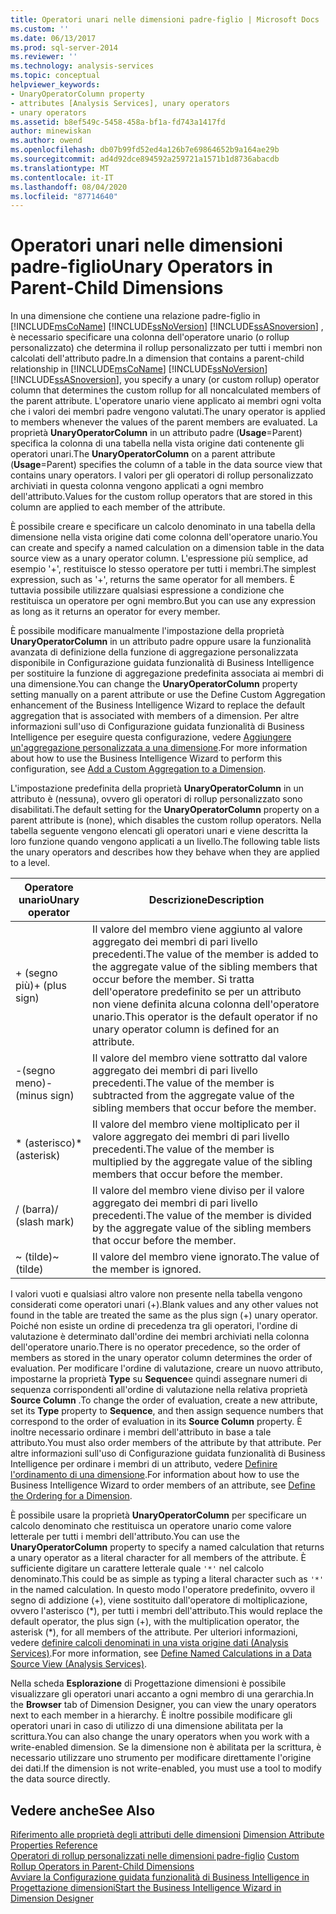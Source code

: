 ```yaml
---
title: Operatori unari nelle dimensioni padre-figlio | Microsoft Docs
ms.custom: ''
ms.date: 06/13/2017
ms.prod: sql-server-2014
ms.reviewer: ''
ms.technology: analysis-services
ms.topic: conceptual
helpviewer_keywords:
- UnaryOperatorColumn property
- attributes [Analysis Services], unary operators
- unary operators
ms.assetid: b8ef549c-5458-458a-bf1a-fd743a1417fd
author: minewiskan
ms.author: owend
ms.openlocfilehash: db07b99fd52ed4a126b7e69864652b9a164ae29b
ms.sourcegitcommit: ad4d92dce894592a259721a1571b1d8736abacdb
ms.translationtype: MT
ms.contentlocale: it-IT
ms.lasthandoff: 08/04/2020
ms.locfileid: "87714640"
---
```

# <a name="unary-operators-in-parent-child-dimensions"></a><span data-ttu-id="6c025-102">Operatori unari nelle dimensioni padre-figlio</span><span class="sxs-lookup"><span data-stu-id="6c025-102">Unary Operators in Parent-Child Dimensions</span></span>
  <span data-ttu-id="6c025-103">In una dimensione che contiene una relazione padre-figlio in [!INCLUDE[msCoName](../../includes/msconame-md.md)] [!INCLUDE[ssNoVersion](../../includes/ssnoversion-md.md)] [!INCLUDE[ssASnoversion](../../includes/ssasnoversion-md.md)] , è necessario specificare una colonna dell'operatore unario (o rollup personalizzato) che determina il rollup personalizzato per tutti i membri non calcolati dell'attributo padre.</span><span class="sxs-lookup"><span data-stu-id="6c025-103">In a dimension that contains a parent-child relationship in [!INCLUDE[msCoName](../../includes/msconame-md.md)] [!INCLUDE[ssNoVersion](../../includes/ssnoversion-md.md)] [!INCLUDE[ssASnoversion](../../includes/ssasnoversion-md.md)], you specify a unary (or custom rollup) operator column that determines the custom rollup for all noncalculated members of the parent attribute.</span></span> <span data-ttu-id="6c025-104">L'operatore unario viene applicato ai membri ogni volta che i valori dei membri padre vengono valutati.</span><span class="sxs-lookup"><span data-stu-id="6c025-104">The unary operator is applied to members whenever the values of the parent members are evaluated.</span></span> <span data-ttu-id="6c025-105">La proprietà **UnaryOperatorColumn** in un attributo padre (**Usage**=Parent) specifica la colonna di una tabella nella vista origine dati contenente gli operatori unari.</span><span class="sxs-lookup"><span data-stu-id="6c025-105">The **UnaryOperatorColumn** on a parent attribute (**Usage**=Parent) specifies the column of a table in the data source view that contains unary operators.</span></span> <span data-ttu-id="6c025-106">I valori per gli operatori di rollup personalizzato archiviati in questa colonna vengono applicati a ogni membro dell'attributo.</span><span class="sxs-lookup"><span data-stu-id="6c025-106">Values for the custom rollup operators that are stored in this column are applied to each member of the attribute.</span></span>  
  
 <span data-ttu-id="6c025-107">È possibile creare e specificare un calcolo denominato in una tabella della dimensione nella vista origine dati come colonna dell'operatore unario.</span><span class="sxs-lookup"><span data-stu-id="6c025-107">You can create and specify a named calculation on a dimension table in the data source view as a unary operator column.</span></span> <span data-ttu-id="6c025-108">L'espressione più semplice, ad esempio '+', restituisce lo stesso operatore per tutti i membri.</span><span class="sxs-lookup"><span data-stu-id="6c025-108">The simplest expression, such as '+', returns the same operator for all members.</span></span> <span data-ttu-id="6c025-109">È tuttavia possibile utilizzare qualsiasi espressione a condizione che restituisca un operatore per ogni membro.</span><span class="sxs-lookup"><span data-stu-id="6c025-109">But you can use any expression as long as it returns an operator for every member.</span></span>  
  
 <span data-ttu-id="6c025-110">È possibile modificare manualmente l'impostazione della proprietà **UnaryOperatorColumn** in un attributo padre oppure usare la funzionalità avanzata di definizione della funzione di aggregazione personalizzata disponibile in Configurazione guidata funzionalità di Business Intelligence per sostituire la funzione di aggregazione predefinita associata ai membri di una dimensione.</span><span class="sxs-lookup"><span data-stu-id="6c025-110">You can change the **UnaryOperatorColumn** property setting manually on a parent attribute or use the Define Custom Aggregation enhancement of the Business Intelligence Wizard to replace the default aggregation that is associated with members of a dimension.</span></span> <span data-ttu-id="6c025-111">Per altre informazioni sull'uso di Configurazione guidata funzionalità di Business Intelligence per eseguire questa configurazione, vedere [Aggiungere un'aggregazione personalizzata a una dimensione](bi-wizard-add-a-custom-aggregation-to-a-dimension.md).</span><span class="sxs-lookup"><span data-stu-id="6c025-111">For more information about how to use the Business Intelligence Wizard to perform this configuration, see [Add a Custom Aggregation to a Dimension](bi-wizard-add-a-custom-aggregation-to-a-dimension.md).</span></span>  
  
 <span data-ttu-id="6c025-112">L'impostazione predefinita della proprietà **UnaryOperatorColumn** in un attributo è (nessuna), ovvero gli operatori di rollup personalizzato sono disabilitati.</span><span class="sxs-lookup"><span data-stu-id="6c025-112">The default setting for the **UnaryOperatorColumn** property on a parent attribute is (none), which disables the custom rollup operators.</span></span> <span data-ttu-id="6c025-113">Nella tabella seguente vengono elencati gli operatori unari e viene descritta la loro funzione quando vengono applicati a un livello.</span><span class="sxs-lookup"><span data-stu-id="6c025-113">The following table lists the unary operators and describes how they behave when they are applied to a level.</span></span>  
  
|<span data-ttu-id="6c025-114">Operatore unario</span><span class="sxs-lookup"><span data-stu-id="6c025-114">Unary operator</span></span>|<span data-ttu-id="6c025-115">Descrizione</span><span class="sxs-lookup"><span data-stu-id="6c025-115">Description</span></span>|  
|--------------------|-----------------|  
|<span data-ttu-id="6c025-116">+ (segno più)</span><span class="sxs-lookup"><span data-stu-id="6c025-116">+ (plus sign)</span></span>|<span data-ttu-id="6c025-117">Il valore del membro viene aggiunto al valore aggregato dei membri di pari livello precedenti.</span><span class="sxs-lookup"><span data-stu-id="6c025-117">The value of the member is added to the aggregate value of the sibling members that occur before the member.</span></span> <span data-ttu-id="6c025-118">Si tratta dell'operatore predefinito se per un attributo non viene definita alcuna colonna dell'operatore unario.</span><span class="sxs-lookup"><span data-stu-id="6c025-118">This operator is the default operator if no unary operator column is defined for an attribute.</span></span>|  
|<span data-ttu-id="6c025-119">-(segno meno)</span><span class="sxs-lookup"><span data-stu-id="6c025-119">- (minus sign)</span></span>|<span data-ttu-id="6c025-120">Il valore del membro viene sottratto dal valore aggregato dei membri di pari livello precedenti.</span><span class="sxs-lookup"><span data-stu-id="6c025-120">The value of the member is subtracted from the aggregate value of the sibling members that occur before the member.</span></span>|  
|<span data-ttu-id="6c025-121">\* (asterisco)</span><span class="sxs-lookup"><span data-stu-id="6c025-121">\* (asterisk)</span></span>|<span data-ttu-id="6c025-122">Il valore del membro viene moltiplicato per il valore aggregato dei membri di pari livello precedenti.</span><span class="sxs-lookup"><span data-stu-id="6c025-122">The value of the member is multiplied by the aggregate value of the sibling members that occur before the member.</span></span>|  
|<span data-ttu-id="6c025-123">/ (barra)</span><span class="sxs-lookup"><span data-stu-id="6c025-123">/ (slash mark)</span></span>|<span data-ttu-id="6c025-124">Il valore del membro viene diviso per il valore aggregato dei membri di pari livello precedenti.</span><span class="sxs-lookup"><span data-stu-id="6c025-124">The value of the member is divided by the aggregate value of the sibling members that occur before the member.</span></span>|  
|<span data-ttu-id="6c025-125">~ (tilde)</span><span class="sxs-lookup"><span data-stu-id="6c025-125">~ (tilde)</span></span>|<span data-ttu-id="6c025-126">Il valore del membro viene ignorato.</span><span class="sxs-lookup"><span data-stu-id="6c025-126">The value of the member is ignored.</span></span>|  
  
 <span data-ttu-id="6c025-127">I valori vuoti e qualsiasi altro valore non presente nella tabella vengono considerati come operatori unari (+).</span><span class="sxs-lookup"><span data-stu-id="6c025-127">Blank values and any other values not found in the table are treated the same as the plus sign (+) unary operator.</span></span> <span data-ttu-id="6c025-128">Poiché non esiste un ordine di precedenza tra gli operatori, l'ordine di valutazione è determinato dall'ordine dei membri archiviati nella colonna dell'operatore unario.</span><span class="sxs-lookup"><span data-stu-id="6c025-128">There is no operator precedence, so the order of members as stored in the unary operator column determines the order of evaluation.</span></span> <span data-ttu-id="6c025-129">Per modificare l'ordine di valutazione, creare un nuovo attributo, impostarne la proprietà **Type** su **Sequence**e quindi assegnare numeri di sequenza corrispondenti all'ordine di valutazione nella relativa proprietà **Source Column** .</span><span class="sxs-lookup"><span data-stu-id="6c025-129">To change the order of evaluation, create a new attribute, set its **Type** property to **Sequence**, and then assign sequence numbers that correspond to the order of evaluation in its **Source Column** property.</span></span> <span data-ttu-id="6c025-130">È inoltre necessario ordinare i membri dell'attributo in base a tale attributo.</span><span class="sxs-lookup"><span data-stu-id="6c025-130">You must also order members of the attribute by that attribute.</span></span> <span data-ttu-id="6c025-131">Per altre informazioni sull'uso di Configurazione guidata funzionalità di Business Intelligence per ordinare i membri di un attributo, vedere [Definire l'ordinamento di una dimensione](bi-wizard-define-the-ordering-for-a-dimension.md).</span><span class="sxs-lookup"><span data-stu-id="6c025-131">For information about how to use the Business Intelligence Wizard to order members of an attribute, see [Define the Ordering for a Dimension](bi-wizard-define-the-ordering-for-a-dimension.md).</span></span>  
  
 <span data-ttu-id="6c025-132">È possibile usare la proprietà **UnaryOperatorColumn** per specificare un calcolo denominato che restituisca un operatore unario come valore letterale per tutti i membri dell'attributo.</span><span class="sxs-lookup"><span data-stu-id="6c025-132">You can use the **UnaryOperatorColumn** property to specify a named calculation that returns a unary operator as a literal character for all members of the attribute.</span></span> <span data-ttu-id="6c025-133">È sufficiente digitare un carattere letterale quale `'*'` nel calcolo denominato.</span><span class="sxs-lookup"><span data-stu-id="6c025-133">This could be as simple as typing a literal character such as `'*'` in the named calculation.</span></span> <span data-ttu-id="6c025-134">In questo modo l'operatore predefinito, ovvero il segno di addizione (+), viene sostituito dall'operatore di moltiplicazione, ovvero l'asterisco (\*), per tutti i membri dell'attributo.</span><span class="sxs-lookup"><span data-stu-id="6c025-134">This would replace the default operator, the plus sign (+), with the multiplication operator, the asterisk (\*), for all members of the attribute.</span></span> <span data-ttu-id="6c025-135">Per ulteriori informazioni, vedere [definire calcoli denominati in una vista origine dati &#40;Analysis Services&#41;](define-named-calculations-in-a-data-source-view-analysis-services.md).</span><span class="sxs-lookup"><span data-stu-id="6c025-135">For more information, see [Define Named Calculations in a Data Source View &#40;Analysis Services&#41;](define-named-calculations-in-a-data-source-view-analysis-services.md).</span></span>  
  
 <span data-ttu-id="6c025-136">Nella scheda **Esplorazione** di Progettazione dimensioni è possibile visualizzare gli operatori unari accanto a ogni membro di una gerarchia.</span><span class="sxs-lookup"><span data-stu-id="6c025-136">In the **Browser** tab of Dimension Designer, you can view the unary operators next to each member in a hierarchy.</span></span> <span data-ttu-id="6c025-137">È inoltre possibile modificare gli operatori unari in caso di utilizzo di una dimensione abilitata per la scrittura.</span><span class="sxs-lookup"><span data-stu-id="6c025-137">You can also change the unary operators when you work with a write-enabled dimension.</span></span> <span data-ttu-id="6c025-138">Se la dimensione non è abilitata per la scrittura, è necessario utilizzare uno strumento per modificare direttamente l'origine dei dati.</span><span class="sxs-lookup"><span data-stu-id="6c025-138">If the dimension is not write-enabled, you must use a tool to modify the data source directly.</span></span>  
  
## <a name="see-also"></a><span data-ttu-id="6c025-139">Vedere anche</span><span class="sxs-lookup"><span data-stu-id="6c025-139">See Also</span></span>  
 <span data-ttu-id="6c025-140">[Riferimento alle proprietà degli attributi delle dimensioni](dimension-attribute-properties-reference.md) </span><span class="sxs-lookup"><span data-stu-id="6c025-140">[Dimension Attribute Properties Reference](dimension-attribute-properties-reference.md) </span></span>  
 <span data-ttu-id="6c025-141">[Operatori di rollup personalizzati nelle dimensioni padre-figlio](parent-child-dimension-attributes-custom-rollup-operators.md) </span><span class="sxs-lookup"><span data-stu-id="6c025-141">[Custom Rollup Operators in Parent-Child Dimensions](parent-child-dimension-attributes-custom-rollup-operators.md) </span></span>  
 [<span data-ttu-id="6c025-142">Avviare la Configurazione guidata funzionalità di Business Intelligence in Progettazione dimensioni</span><span class="sxs-lookup"><span data-stu-id="6c025-142">Start the Business Intelligence Wizard in Dimension Designer</span></span>](database-dimensions-bi-wizard-in-dimension-designer.md)  
  
  
